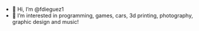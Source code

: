 - 👋 Hi, I’m @fdieguez1
- 👀 I’m interested in programming, games, cars, 3d printing, photography, graphic design and music!

<!---
fdieguez1/fdieguez1 is a ✨ special ✨ repository because its `README.md` (this file) appears on your GitHub profile.
You can click the Preview link to take a look at your changes.
--->
